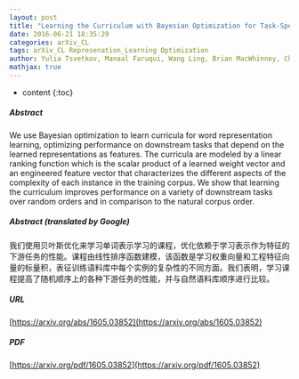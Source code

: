 ```yaml
---
layout: post
title: "Learning the Curriculum with Bayesian Optimization for Task-Specific Word Representation Learning"
date: 2016-06-21 18:35:29
categories: arXiv_CL
tags: arXiv_CL Represenation_Learning Optimization
author: Yulia Tsvetkov, Manaal Faruqui, Wang Ling, Brian MacWhinney, Chris Dyer
mathjax: true
---
```


* content
{:toc}

##### Abstract
We use Bayesian optimization to learn curricula for word representation learning, optimizing performance on downstream tasks that depend on the learned representations as features. The curricula are modeled by a linear ranking function which is the scalar product of a learned weight vector and an engineered feature vector that characterizes the different aspects of the complexity of each instance in the training corpus. We show that learning the curriculum improves performance on a variety of downstream tasks over random orders and in comparison to the natural corpus order.

##### Abstract (translated by Google)
我们使用贝叶斯优化来学习单词表示学习的课程，优化依赖于学习表示作为特征的下游任务的性能。课程由线性排序函数建模，该函数是学习权重向量和工程特征向量的标量积，表征训练语料库中每个实例的复杂性的不同方面。我们表明，学习课程提高了随机顺序上的各种下游任务的性能，并与自然语料库顺序进行比较。

##### URL
[https://arxiv.org/abs/1605.03852](https://arxiv.org/abs/1605.03852)

##### PDF
[https://arxiv.org/pdf/1605.03852](https://arxiv.org/pdf/1605.03852)

